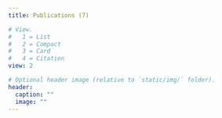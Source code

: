 ```yaml
---
title: Publications (7)

# View.
#   1 = List
#   2 = Compact
#   3 = Card
#   4 = Citation
view: 2

# Optional header image (relative to `static/img/` folder).
header:
  caption: ""
  image: ""
---
```


